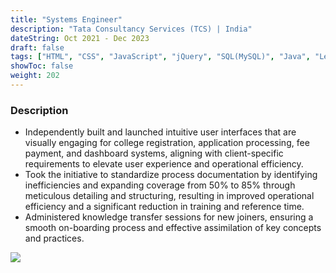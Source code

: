 ```yaml
---
title: "Systems Engineer"
description: "Tata Consultancy Services (TCS) | India"
dateString: Oct 2021 - Dec 2023
draft: false
tags: ["HTML", "CSS", "JavaScript", "jQuery", "SQL(MySQL)", "Java", "Leadership"]
showToc: false
weight: 202
--- 
```


### Description

- Independently built and launched intuitive user interfaces that are visually engaging for college registration, application
processing, fee payment, and dashboard systems, aligning with client-specific requirements to elevate user experience
and operational efficiency.
- Took the initiative to standardize process documentation by identifying inefficiencies and expanding coverage from 50%
to 85% through meticulous detailing and structuring, resulting in improved operational efficiency and a significant
reduction in training and reference time.
- Administered knowledge transfer sessions for new joiners, ensuring a smooth on-boarding process and effective
assimilation of key concepts and practices.

![](/tcs-logo.png#center)